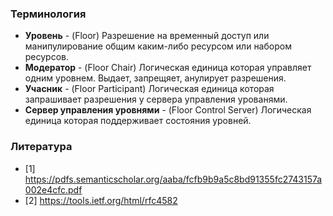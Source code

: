 ### Терминология

 - **Уровень** - (Floor) Разрешение на временный доступ или манипулирование общим каким-либо ресурсом или набором ресурсов.
 - **Модератор**  - (Floor Chair) Логическая единица которая управляет одним уровнем. Выдает, запрещяет, анулирует разрешения.
 - **Учасник** - (Floor Participant) Логическая единица которая запрашивает разрешения у сервера управления урованями.
 - **Сервер управления уровнями** - (Floor Control Server) Логическая единица которая поддерживает состояния уровней.

### Литература
- [1] https://pdfs.semanticscholar.org/aaba/fcfb9b9a5c8bd91355fc2743157a002e4cfc.pdf
- [2] https://tools.ietf.org/html/rfc4582
